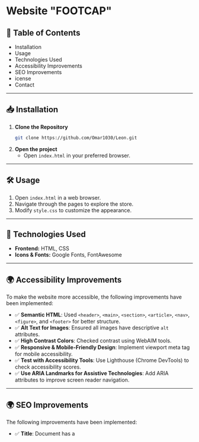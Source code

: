# Website "FOOTCAP"

## 📖 Table of Contents
- Installation
- Usage
- Technologies Used
- Accessibility Improvements
- SEO Improvements
- icense
- Contact

---

## 📥 Installation

1. **Clone the Repository**
   ```bash
   git clone https://github.com/Omar1030/Leon.git
   ```
2. **Open the project**
   - Open `index.html` in your preferred browser.

---

## 🛠️ Usage

1. Open `index.html` in a web browser.
2. Navigate through the pages to explore the store.
3. Modify `style.css` to customize the appearance.

---

## 🚀 Technologies Used

- **Frontend:** HTML, CSS
- **Icons & Fonts:** Google Fonts, FontAwesome

---

## 🌍 Accessibility Improvements

To make the website more accessible, the following improvements have been implemented:

- ✅ **Semantic HTML**: Used `<header>`, `<main>`, `<section>`, `<article>`, `<nav>`, `<figure>`, and `<footer>` for better structure.
- ✅ **Alt Text for Images**: Ensured all images have descriptive `alt` attributes.
- ✅ **High Contrast Colors**: Checked contrast using WebAIM tools.
- ✅ **Responsive & Mobile-Friendly Design**: Implement viewport meta tag for mobile accessibility.
- ✅ **Test with Accessibility Tools**: Use Lighthouse (Chrome DevTools) to check accessibility scores.
- ✅ **Use ARIA Landmarks for Assistive Technologies**: Add ARIA attributes to improve screen reader navigation.

---

## 🌍 SEO Improvements

The following improvements have been implemented:

- ✅ **Title**: Document has a <title> element
- ✅ **Use Proper and Meta Descriptions**: Document has a meta description
- ✅ **Optimize Images for SEO**: Add alt text to describe images for search engines & accessibility.
- ✅ **Use Heading Tags Properly (`<h1>` - `<h6>`)**: The `<h1>` tag should contain the main topic of the page, Use `<h2>`, `<h3>` for subheadings to improve readability.
- ✅ **Improve Website Speed & Performance**: Use lazy loading for images.
- ✅ **Make the Website Mobile-Friendly**: Use responsive design (meta viewport tag).

---

## 📜 License

This project has no license

---

## 📩 Contact

- 📧 Email: omarabdelmoaty816@gmail.com 
- 💼 LinkedIn: https://www.linkedin.com/in/omar-abdelmoaty-a6a9531b1/

---

